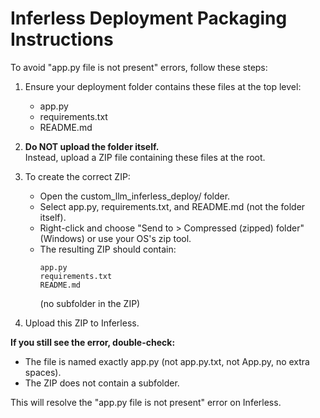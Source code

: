# Inferless Deployment Packaging Instructions

To avoid "app.py file is not present" errors, follow these steps:

1. Ensure your deployment folder contains these files at the top level:
   - app.py
   - requirements.txt
   - README.md

2. **Do NOT upload the folder itself.**  
   Instead, upload a ZIP file containing these files at the root.

3. To create the correct ZIP:
   - Open the custom_llm_inferless_deploy/ folder.
   - Select app.py, requirements.txt, and README.md (not the folder itself).
   - Right-click and choose "Send to > Compressed (zipped) folder" (Windows) or use your OS's zip tool.
   - The resulting ZIP should contain:
     ```
     app.py
     requirements.txt
     README.md
     ```
     (no subfolder in the ZIP)

4. Upload this ZIP to Inferless.

**If you still see the error, double-check:**
- The file is named exactly app.py (not app.py.txt, not App.py, no extra spaces).
- The ZIP does not contain a subfolder.

This will resolve the "app.py file is not present" error on Inferless.
